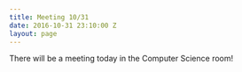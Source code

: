 ```yaml
---
title: Meeting 10/31
date: 2016-10-31 23:10:00 Z
layout: page
---
```


There will be a meeting today in the Computer Science room!